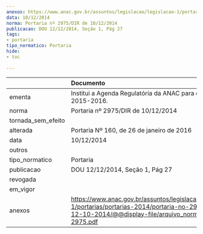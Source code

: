 ```yaml
---
anexos: https://www.anac.gov.br/assuntos/legislacao/legislacao-1/portarias/portarias-2014/portaria-no-2975-dir-de-12-10-2014/@@display-file/arquivo_norma/PA2014-2975.pdf
data: 10/12/2014
norma: Portaria nº 2975/DIR de 10/12/2014
publicacao: DOU 12/12/2014, Seção 1, Pág 27
tags:
- portaria
tipo_normatico: Portaria
hide: 
- toc 
 
---
```


|                    | Documento                                                                                                                                                         |
|:-------------------|:------------------------------------------------------------------------------------------------------------------------------------------------------------------|
| ementa             | Institui a Agenda Regulatória da ANAC para o biênio 2015-2016.                                                                                                    |
| norma              | Portaria nº 2975/DIR de 10/12/2014                                                                                                                                |
| tornada_sem_efeito |                                                                                                                                                                   |
| alterada           | Portaria Nº 160, de 26 de janeiro de 2016                                                                                                                         |
| data               | 10/12/2014                                                                                                                                                        |
| outros             |                                                                                                                                                                   |
| tipo_normatico     | Portaria                                                                                                                                                          |
| publicacao         | DOU 12/12/2014, Seção 1, Pág 27                                                                                                                                   |
| revogada           |                                                                                                                                                                   |
| em_vigor           |                                                                                                                                                                   |
| anexos             | https://www.anac.gov.br/assuntos/legislacao/legislacao-1/portarias/portarias-2014/portaria-no-2975-dir-de-12-10-2014/@@display-file/arquivo_norma/PA2014-2975.pdf |